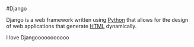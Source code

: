 #Django

Django is a web framework written using [Python](/wiki/Python) that allows for the design of web applications that generate [HTML](/wiki/HTML) dynamically.

I love Djangooooooooooo
